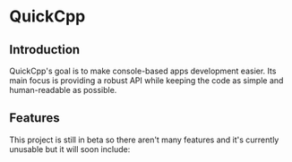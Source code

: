 # QuickCpp

## Introduction
QuickCpp's goal is to make console-based apps development easier. Its main focus is providing a robust API while keeping the code as simple and human-readable as possible.
## Features
This project is still in beta so there aren't many features and it's currently unusable but it will soon include:
